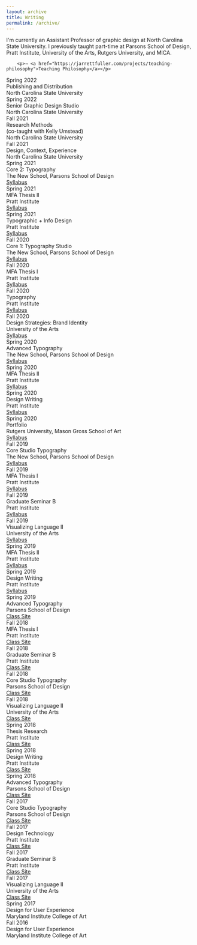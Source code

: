 ```yaml
---
layout: archive
title: Writing
permalink: /archive/
---
```


<div class="about-intro">
        <p>I'm currently an Assistant Professor of graphic design at North Carolina State University. I previously taught part-time at Parsons School of Design, Pratt Institute, University of the Arts, Rutgers University, and MICA.</p>

        <p>→ <a href="https://jarrettfuller.com/projects/teaching-philosophy">Teaching Philosophy</a></p>

</div>

<main class="preview">

<div class="object">
        <div class="term">Spring 2022</div>
        <div class="class">Publishing and Distribution</div>
        <div class="school">North Carolina State University</div>
        <div class="term"></div>
</div>

<div class="object">
        <div class="term">Spring 2022</div>
        <div class="class">Senior Graphic Design Studio</div>
        <div class="school">North Carolina State University</div>
        <div class="term"></div>
</div>

<div class="object">
        <div class="term">Fall 2021</div>
        <div class="class">Research Methods<br> (co-taught with Kelly Umstead)</div>
        <div class="school">North Carolina State University</div>
        <div class="term"></div>
</div>

<div class="object">
        <div class="term">Fall 2021</div>
        <div class="class">Design, Context, Experience</div>
        <div class="school">North Carolina State University</div>
        <div class="term"></div>
</div>

<div class="object">
        <div class="term">Spring 2021</div>
        <div class="class">Core 2: Typography</div>
        <div class="school">The New School, Parsons School of Design</div>
        <div class="term"><a href="https://docs.google.com/document/d/1Fw_-ZV9EGxyzGqwXXzigQ8YHOKPHU8Lli_tSo7Jv8B8/edit?usp=sharing">Syllabus <i class="far fa-external-link-alt"></i></a></div>
</div>

<div class="object">
        <div class="term">Spring 2021</div>
        <div class="class">MFA Thesis II</div>
        <div class="school">Pratt Institute</div>
        <div class="term"> <a href="https://docs.google.com/document/d/1ruQdljlQD39kPs9Ih88_a3TFEvPo32H21qUi7g8cZyw/edit?usp=sharing">Syllabus <i class="far fa-external-link-alt"></i></a></div>
</div>

<div class="object">
        <div class="term">Spring 2021</div>
        <div class="class">Typographic + Info Design</div>
        <div class="school">Pratt Institute</div>
        <div class="term"> <a href="https://docs.google.com/document/d/1EWpTAEkf5fvQ_bzmLAxipfuU8ZF97hbMHLMkEjijjDM/edit?usp=sharing">Syllabus <i class="far fa-external-link-alt"></i></a></div>
</div>

<div class="object">
                        <div class="term">Fall 2020</div>
            <div class="class">Core 1: Typography Studio </div>
            <div class="school">The New School, Parsons School of Design</div>
            <div class="term"><a href="https://docs.google.com/document/d/1Fw_-ZV9EGxyzGqwXXzigQ8YHOKPHU8Lli_tSo7Jv8B8/edit?usp=sharing">Syllabus <i class="far fa-external-link-alt"></i></a></div>
</div>

<div class="object">
                        <div class="term">Fall 2020</div>
            <div class="class">MFA Thesis I</div>
            <div class="school">Pratt Institute</div>
            <div class="term"><a href="https://docs.google.com/document/d/1ruQdljlQD39kPs9Ih88_a3TFEvPo32H21qUi7g8cZyw/edit?usp=sharing">Syllabus <i class="far fa-external-link-alt"></i></a></div>
</div>

<div class="object">
                        <div class="term">Fall 2020</div>
            <div class="class">Typography</div>
            <div class="school">Pratt Institute</div>
            <div class="term"><a href="https://docs.google.com/document/d/1EWpTAEkf5fvQ_bzmLAxipfuU8ZF97hbMHLMkEjijjDM/edit?usp=sharing">Syllabus <i class="far fa-external-link-alt"></i></a></div>
</div>

<div class="object">
                        <div class="term">Fall 2020</div>
            <div class="class">Design Strategies: Brand Identity</div>
            <div class="school">University of the Arts</div>
            <div class="term"><a href="https://docs.google.com/document/d/1ed4yQOf7wlxQXFYgQs3D9B4kgWi2tiOzxB09q4WW-U8/edit?usp=sharing">Syllabus <i class="far fa-external-link-alt"></i></a></div>
</div>

<div class="object">
                        <div class="term">Spring 2020</div>
            <div class="class">Advanced Typography</div>
            <div class="school">The New School, Parsons School of Design</div>
            <div class="term"><a href="https://drive.google.com/open?id=1nJyzvj3U1CpSWa89MVBcJZMhneIJUYdekyLynw9W2NM">Syllabus <i class="far fa-external-link-alt"></i></a></div>
</div>

<div class="object">
                        <div class="term">Spring 2020</div>
            <div class="class">MFA Thesis II</div>
            <div class="school">Pratt Institute</div>
            <div class="term"><a href="https://drive.google.com/open?id=11PS7J4WrRWXzo83xBMQCd5bT7aSbE31BHZuts1OoPqI">Syllabus <i class="far fa-external-link-alt"></i></a></div>
</div>

<div class="object">
                        <div class="term">Spring 2020</div>
            <div class="class">Design Writing</div>
            <div class="school">Pratt Institute</div>
            <div class="term"><a href="https://drive.google.com/open?id=1VjVNCY337h59CDes7nQJKrWaOPOVvEprHY9ugebEOmE">Syllabus <i class="far fa-external-link-alt"></i></a></div>
</div>

<div class="object">
                        <div class="term">Spring 2020</div>
            <div class="class">Portfolio</div>
            <div class="school">Rutgers University, Mason Gross School of Art</div>
            <div class="term"><a href="https://drive.google.com/open?id=1Gz__zsjZDBj4brOs0GpnFn4kHBiOcR27cQb3JFW1rio">Syllabus <i class="far fa-external-link-alt"></i></a></div>
</div>


<div class="object">
                        <div class="term">Fall 2019</div>
            <div class="class">Core Studio Typography</div>
            <div class="school">The New School, Parsons School of Design</div>
            <div class="term"><a href="https://drive.google.com/open?id=1Uia0hB1fhpDZ1d3vV2P4LDL3m3tWPJqmbiqE7bubqNo">Syllabus <i class="far fa-external-link-alt"></i></a></div>
</div>

<div class="object">
                        <div class="term">Fall 2019</div>
            <div class="class">MFA Thesis I</div>
            <div class="school">Pratt Institute</div>
            <div class="term"><a href="https://docs.google.com/document/d/1ruQdljlQD39kPs9Ih88_a3TFEvPo32H21qUi7g8cZyw/edit?usp=sharing">Syllabus <i class="far fa-external-link-alt"></i></a></div>
</div>

<div class="object">
            <div class="term">Fall 2019</div>
            <div class="class">Graduate Seminar B</div>
            <div class="school">Pratt Institute</div>
     <div class="term"><a href="https://docs.google.com/document/d/1UDsX0BcZm7lTou61bATNhQb7OiI3FvMHMoP4oJwwTtA/edit?usp=sharing">Syllabus <i class="far fa-external-link-alt"></i></a></div>
        </div>

<div class="object">
            <div class="term">Fall 2019</div>
            <div class="class">Visualizing Language II</div>
            <div class="school">University of the Arts</div>
            <div class="term"><a href="https://drive.google.com/open?id=1idG9YxPa98VTffkEjgT7TMTECI1mUpEC_Sk1VjSp-c4">Syllabus <i class="far fa-external-link-alt"></i></a></div>
        </div>

<div class="object">
            <div class="term">Spring 2019</div>
            <div class="class">MFA Thesis II</div>
            <div class="school">Pratt Institute</div>
            <div class="term"><a href="http://www.jarrettfuller.com/thesis">Syllabus <i class="far fa-external-link-alt"></i></a></div>
        </div>

<div class="object">
            <div class="term">Spring 2019</div>
            <div class="class">Design Writing</div>
            <div class="school">Pratt Institute</div>
            <div class="term"><a href="https://docs.google.com/document/d/1l6iqXbwxTMLQbnPOcrxE4c-GGtgtM8L8OX0DKGuZmPw/edit?usp=sharing">Syllabus <i class="far fa-external-link-alt"></i></a></div>
        </div>

<div class="object">
            <div class="term">Spring 2019</div>
            <div class="class">Advanced Typography</div>
            <div class="school">Parsons School of Design</div>
            <div class="term"><a href="http://www.jarrettfuller.com/advanced-type">Class Site <i class="far fa-external-link-alt"></i></a></div>
        </div>

<div class="object">
            <div class="term">Fall 2018</div>
            <div class="class">MFA Thesis I</div>
            <div class="school">Pratt Institute</div>
            <div class="term"><a href="http://www.jarrettfuller.com/thesis-research">Class Site <i class="far fa-external-link-alt"></i></a></div>
        </div>

<div class="object">
            <div class="term">Fall 2018</div>
            <div class="class">Graduate Seminar B</div>
            <div class="school">Pratt Institute</div>
            <div class="term"><a href="http://www.jarrettfuller.com/seminar">Class Site <i class="far fa-external-link-alt"></i></a></div>
        </div>

<div class="object">
            <div class="term">Fall 2018</div>
            <div class="class">Core Studio Typography</div>
            <div class="school">Parsons School of Design</div>
            <div class="term"><a href="http://www.jarrettfuller.com/type">Class Site <i class="far fa-external-link-alt"></i></a></div>
        </div>

<div class="object">
            <div class="term">Fall 2018</div>
            <div class="class">Visualizing Language II</div>
            <div class="school">University of the Arts</div>
            <div class="term"><a href="http://www.jarrettfuller.com/viz">Class Site <i class="far fa-external-link-alt"></i></a></div>
        </div>

<div class="object">
            <div class="term">Spring 2018</div>
            <div class="class">Thesis Research</div>
            <div class="school">Pratt Institute</div>
            <div class="term"><a href="http://www.jarrettfuller.com/thesis-research">Class Site <i class="far fa-external-link-alt"></i></a></div>
        </div>

<div class="object">
            <div class="term">Spring 2018</div>
            <div class="class">Design Writing</div>
            <div class="school">Pratt Institute</div>
            <div class="term"><a href="http://www.jarrettfuller.com/design-writing">Class Site <i class="far fa-external-link-alt"></i></a></div>
        </div>

<div class="object">
            <div class="term">Spring 2018</div>
            <div class="class">Advanced Typography</div>
            <div class="school">Parsons School of Design</div>
            <div class="term"><a href="http://www.jarrettfuller.com/advanced-type">Class Site <i class="far fa-external-link-alt"></i></a></div>
        </div>

<div class="object">
            <div class="term">Fall 2017</div>
            <div class="class">Core Studio Typography</div>
            <div class="school">Parsons School of Design</div>
            <div class="term"><a href="http://www.jarrettfuller.com/type/f17">Class Site <i class="far fa-external-link-alt"></i></a></div>
        </div>

<div class="object">
            <div class="term">Fall 2017</div>
            <div class="class">Design Technology</div>
            <div class="school">Pratt Institute</div>
            <div class="term"><a href="http://www.jarrettfuller.com/tech">Class Site <i class="far fa-external-link-alt"></i></a></div>
        </div>

<div class="object">
            <div class="term">Fall 2017</div>
            <div class="class">Graduate Seminar B</div>
            <div class="school">Pratt Institute</div>
            <div class="term"><a href="http://www.jarrettfuller.com/seminar/f17">Class Site <i class="far fa-external-link-alt"></i></a></div>
        </div>

<div class="object">
            <div class="term">Fall 2017</div>
            <div class="class">Visualizing Language II</div>
            <div class="school">University of the Arts</div>
            <div class="term"><a href="http://www.jarrettfuller.com/seminar/f17">Class Site <i class="far fa-external-link-alt"></i></a></div>
        </div>

<div class="object">
            <div class="term">Spring 2017</div>
            <div class="class">Design for User Experience</div>
            <div class="school">Maryland Institute College of Art</div>
            </div>


<div class="object">
            <div class="term">Fall 2016</div>
            <div class="class">Design for User Experience</div>
            <div class="school">Maryland Institute College of Art</div>
            </div>

</main>
